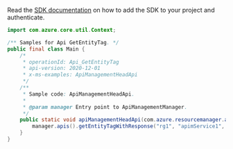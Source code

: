Read the [SDK documentation](https://github.com/Azure/azure-sdk-for-java/blob/azure-resourcemanager-apimanagement_1.0.0-beta.2/sdk/apimanagement/azure-resourcemanager-apimanagement/README.md) on how to add the SDK to your project and authenticate.

```java
import com.azure.core.util.Context;

/** Samples for Api GetEntityTag. */
public final class Main {
    /*
     * operationId: Api_GetEntityTag
     * api-version: 2020-12-01
     * x-ms-examples: ApiManagementHeadApi
     */
    /**
     * Sample code: ApiManagementHeadApi.
     *
     * @param manager Entry point to ApiManagementManager.
     */
    public static void apiManagementHeadApi(com.azure.resourcemanager.apimanagement.ApiManagementManager manager) {
        manager.apis().getEntityTagWithResponse("rg1", "apimService1", "57d1f7558aa04f15146d9d8a", Context.NONE);
    }
}
```
